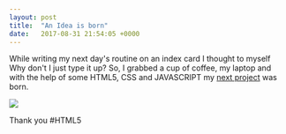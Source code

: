 ```yaml
---
layout: post
title:  "An Idea is born"
date:   2017-08-31 21:54:05 +0000
---
```


While writing my next day's routine on an index card I thought to myself Why don't I just type it up?
So, I grabbed a cup of coffee, my laptop  and with the help of some HTML5, CSS and JAVASCRIPT my [next project](http://http://result.dabblet.com/gist/f58646a306637f427b29eb3725729ca1/576330c791976aa05e8adb7bd424ee69c882ba08) was born.
 
 ![](httphttps://cdn-std.dprcdn.net/files/acc_490303/niElOJ://)
 
Thank you #HTML5 [<contentEditable/>](http://https://developer.mozilla.org/en-US/docs/Web/Guide/HTML/Editable_content)
